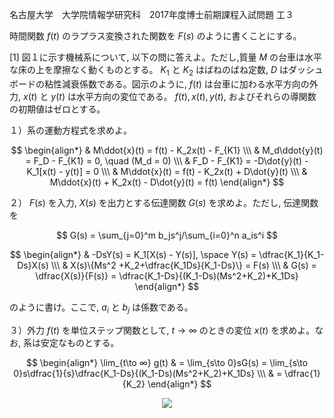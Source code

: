 名古屋大学　大学院情報学研究科　2017年度博士前期課程入試問題 工３

時間関数 $f(t)$ のラプラス変換された関数を $F(s)$ のように書くことにする。

\[1] 図１に示す機械系について, 以下の問に答えよ。ただし,質量 $M$ の台車は水平な床の上を摩擦なく動くものとする。 $K_1$ と $K_2$ はばねのばね定数, $D$ はダッシュボードの粘性減衰係数である。図示のように, $f(t)$ は台車に加わる水平方向の外力, $x(t)$ と $y(t)$ は水平方向の変位である。 $f(t), x(t), y(t)$, およびそれらの導関数の初期値はゼロとする。

１）系の運動方程式を求めよ。

$$
    \begin{align*}
        & M\ddot{x}(t) = f(t) - K_2x(t) - F_{K1} \\\
        & M_d\ddot{y}(t) = F_D - F_{K1} = 0, \quad (M_d = 0) \\\
        & F_D - F_{K1} = -D\dot{y}(t) - K_1[x(t) - y(t)] = 0  \\\
        & M\ddot{x}(t) = f(t) - K_2x(t) + D\dot{y}(t)  \\\
        & M\ddot{x}(t) + K_2x(t) - D\dot{y}(t) = f(t)
    \end{align*}
$$

２） $F(s)$ を入力, $X(s)$ を出力とする伝達関数 $G(s)$ を求めよ。ただし, 伝達関数を 

$$ 
    G(s) = \sum_{j=0}^m b_js^j/\sum_{i=0}^n a_is^i
$$

$$
    \begin{align*}
        & -DsY(s) = K_1[X(s) - Y(s)], \space Y(s) = \dfrac{K_1}{K_1-Ds}X(s) \\\
        & X(s)\{Ms^2 +K_2+\dfrac{K_1Ds}{K_1-Ds}\} = F(s) \\\
        & G(s) = \dfrac{X(s)}{F(s)} = \dfrac{K_1-Ds}{(K_1-Ds)(Ms^2+K_2)+K_1Ds}
    \end{align*}
$$


のように書け。ここで, $a_i$ と $b_j$ は係数である。

３）外力 $f(t)$ を単位ステップ関数として, $t \to ∞$ のときの変位 $x(t)$ を求めよ。なお, 系は安定なものとする。

$$
    \begin{align*}
        \lim_{t\to ∞} g(t) & = \lim_{s\to 0}sG(s) =  \lim_{s\to 0}s\dfrac{1}{s}\dfrac{K_1-Ds}{(K_1-Ds)(Ms^2+K_2)+K_1Ds} \\\
        & = \dfrac{1}{K_2}
    \end{align*}
$$

<p align="center">
    <img src="https://gcdnb.pbrd.co/images/dfaO51mcUaP8.png?o=1"/>
</p>
